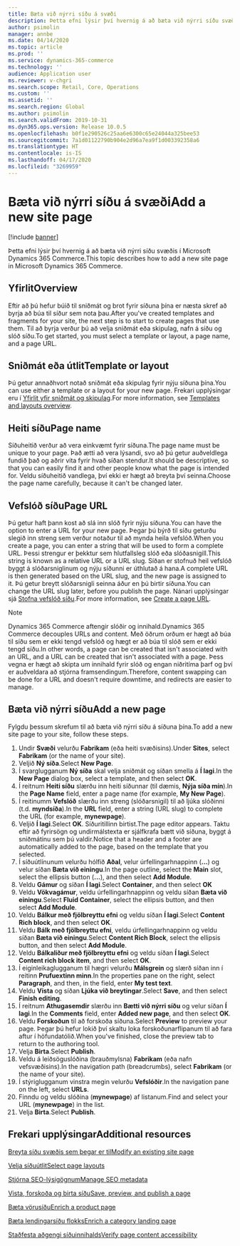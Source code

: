 ```yaml
---
title: Bæta við nýrri síðu á svæði
description: Þetta efni lýsir því hvernig á að bæta við nýrri síðu svæðis í Microsoft Dynamics 365 Commerce.
author: psimolin
manager: annbe
ms.date: 04/14/2020
ms.topic: article
ms.prod: ''
ms.service: dynamics-365-commerce
ms.technology: ''
audience: Application user
ms.reviewer: v-chgri
ms.search.scope: Retail, Core, Operations
ms.custom: ''
ms.assetid: ''
ms.search.region: Global
ms.author: psimolin
ms.search.validFrom: 2019-10-31
ms.dyn365.ops.version: Release 10.0.5
ms.openlocfilehash: b0f1e290526c25aa6e6300c65e24044a325bee53
ms.sourcegitcommit: 7a1d01122790b904e2d96a7ea9f1d003392358a6
ms.translationtype: HT
ms.contentlocale: is-IS
ms.lasthandoff: 04/17/2020
ms.locfileid: "3269959"
---
```

# <a name="add-a-new-site-page"></a><span data-ttu-id="9430b-103">Bæta við nýrri síðu á svæði</span><span class="sxs-lookup"><span data-stu-id="9430b-103">Add a new site page</span></span>


[!include [banner](includes/banner.md)]

<span data-ttu-id="9430b-104">Þetta efni lýsir því hvernig á að bæta við nýrri síðu svæðis í Microsoft Dynamics 365 Commerce.</span><span class="sxs-lookup"><span data-stu-id="9430b-104">This topic describes how to add a new site page in Microsoft Dynamics 365 Commerce.</span></span>

## <a name="overview"></a><span data-ttu-id="9430b-105">Yfirlit</span><span class="sxs-lookup"><span data-stu-id="9430b-105">Overview</span></span>

<span data-ttu-id="9430b-106">Eftir að þú hefur búið til sniðmát og brot fyrir síðuna þína er næsta skref að byrja að búa til síður sem nota þau.</span><span class="sxs-lookup"><span data-stu-id="9430b-106">After you've created templates and fragments for your site, the next step is to start to create pages that use them.</span></span> <span data-ttu-id="9430b-107">Til að byrja verður þú að velja sniðmát eða skipulag, nafn á síðu og slóð síðu.</span><span class="sxs-lookup"><span data-stu-id="9430b-107">To get started, you must select a template or layout, a page name, and a page URL.</span></span>

## <a name="template-or-layout"></a><span data-ttu-id="9430b-108">Sniðmát eða útlit</span><span class="sxs-lookup"><span data-stu-id="9430b-108">Template or layout</span></span>

<span data-ttu-id="9430b-109">Þú getur annaðhvort notað sniðmát eða skipulag fyrir nýju síðuna þína.</span><span class="sxs-lookup"><span data-stu-id="9430b-109">You can use either a template or a layout for your new page.</span></span> <span data-ttu-id="9430b-110">Frekari upplýsingar eru í [Yfirlit yfir sniðmát og skipulag](templates-layouts-overview.md).</span><span class="sxs-lookup"><span data-stu-id="9430b-110">For more information, see [Templates and layouts overview](templates-layouts-overview.md).</span></span>

## <a name="page-name"></a><span data-ttu-id="9430b-111">Heiti síðu</span><span class="sxs-lookup"><span data-stu-id="9430b-111">Page name</span></span>

<span data-ttu-id="9430b-112">Síðuheitið verður að vera einkvæmt fyrir síðuna.</span><span class="sxs-lookup"><span data-stu-id="9430b-112">The page name must be unique to your page.</span></span> <span data-ttu-id="9430b-113">Það ætti að vera lýsandi, svo að þú getur auðveldlega fundið það og aðrir vita fyrir hvað síðan stendur.</span><span class="sxs-lookup"><span data-stu-id="9430b-113">It should be descriptive, so that you can easily find it and other people know what the page is intended for.</span></span> <span data-ttu-id="9430b-114">Veldu síðuheitið vandlega, því ekki er hægt að breyta því seinna.</span><span class="sxs-lookup"><span data-stu-id="9430b-114">Choose the page name carefully, because it can't be changed later.</span></span>

## <a name="page-url"></a><span data-ttu-id="9430b-115">Vefslóð síðu</span><span class="sxs-lookup"><span data-stu-id="9430b-115">Page URL</span></span>

<span data-ttu-id="9430b-116">Þú getur haft þann kost að slá inn slóð fyrir nýju síðuna.</span><span class="sxs-lookup"><span data-stu-id="9430b-116">You can have the option to enter a URL for your new page.</span></span> <span data-ttu-id="9430b-117">Þegar þú býrð til síðu geturðu slegið inn streng sem verður notaður til að mynda heila vefslóð.</span><span class="sxs-lookup"><span data-stu-id="9430b-117">When you create a page, you can enter a string that will be used to form a complete URL.</span></span> <span data-ttu-id="9430b-118">Þessi strengur er þekktur sem hlutfallsleg slóð eða slóðasnigill.</span><span class="sxs-lookup"><span data-stu-id="9430b-118">This string is known as a relative URL or a URL slug.</span></span> <span data-ttu-id="9430b-119">Síðan er stofnuð heil vefslóð byggt á slóðarsniglinum og nýju síðunni er úthlutað á hana.</span><span class="sxs-lookup"><span data-stu-id="9430b-119">A complete URL is then generated based on the URL slug, and the new page is assigned to it.</span></span> <span data-ttu-id="9430b-120">Þú getur breytt slóðarsnigli seinna áður en þú birtir síðuna.</span><span class="sxs-lookup"><span data-stu-id="9430b-120">You can change the URL slug later, before you publish the page.</span></span> <span data-ttu-id="9430b-121">Nánari upplýsingar sjá [Stofna vefslóð síðu](create-page-URL.md).</span><span class="sxs-lookup"><span data-stu-id="9430b-121">For more information, see [Create a page URL](create-page-URL.md).</span></span>

> [!NOTE]
> <span data-ttu-id="9430b-122">Dynamics 365 Commerce aftengir slóðir og innihald.</span><span class="sxs-lookup"><span data-stu-id="9430b-122">Dynamics 365 Commerce decouples URLs and content.</span></span> <span data-ttu-id="9430b-123">Með öðrum orðum er hægt að búa til síðu sem er ekki tengd vefslóð og hægt er að búa til slóð sem er ekki tengd síðu.</span><span class="sxs-lookup"><span data-stu-id="9430b-123">In other words, a page can be created that isn't associated with an URL, and a URL can be created that isn't associated with a page.</span></span> <span data-ttu-id="9430b-124">Þess vegna er hægt að skipta um innihald fyrir slóð og engan niðritíma þarf og því er auðveldara að stjórna framsendingum.</span><span class="sxs-lookup"><span data-stu-id="9430b-124">Therefore, content swapping can be done for a URL and doesn't require downtime, and redirects are easier to manage.</span></span>

## <a name="add-a-new-page"></a><span data-ttu-id="9430b-125">Bæta við nýrri síðu</span><span class="sxs-lookup"><span data-stu-id="9430b-125">Add a new page</span></span>

<span data-ttu-id="9430b-126">Fylgdu þessum skrefum til að bæta við nýrri síðu á síðuna þína.</span><span class="sxs-lookup"><span data-stu-id="9430b-126">To add a new site page to your site, follow these steps.</span></span>

1. <span data-ttu-id="9430b-127">Undir **Svæði** velurðu **Fabrikam** (eða heiti svæðisins).</span><span class="sxs-lookup"><span data-stu-id="9430b-127">Under **Sites**, select **Fabrikam** (or the name of your site).</span></span>
1. <span data-ttu-id="9430b-128">Veljið **Ný síða**.</span><span class="sxs-lookup"><span data-stu-id="9430b-128">Select **New Page**.</span></span>
1. <span data-ttu-id="9430b-129">Í svarglugganum **Ný síða** skal velja sniðmát og síðan smella á **Í lagi**.</span><span class="sxs-lookup"><span data-stu-id="9430b-129">In the **New Page** dialog box, select a template, and then select **OK**.</span></span>
1. <span data-ttu-id="9430b-130">Í reitnum **Heiti síðu** slærðu inn heiti síðunnar (til dæmis, **Nýja síða mín**).</span><span class="sxs-lookup"><span data-stu-id="9430b-130">In the **Page Name** field, enter a page name (for example, **My New Page**).</span></span>
1. <span data-ttu-id="9430b-131">Í reitinumm **Vefslóð** slærðu inn streng (slóðarsnigil) til að ljúka slóðinni (t.d. **myndsíða**).</span><span class="sxs-lookup"><span data-stu-id="9430b-131">In the **URL** field, enter a string (URL slug) to complete the URL (for example, **mynewpage**).</span></span>
1. <span data-ttu-id="9430b-132">Veljið **Í lagi**.</span><span class="sxs-lookup"><span data-stu-id="9430b-132">Select **OK**.</span></span> <span data-ttu-id="9430b-133">Síðuritillinn birtist.</span><span class="sxs-lookup"><span data-stu-id="9430b-133">The page editor appears.</span></span> <span data-ttu-id="9430b-134">Taktu eftir að fyrirsögn og undirmálstexta er sjálfkrafa bætt við síðuna, byggt á sniðmátinu sem þú valdir.</span><span class="sxs-lookup"><span data-stu-id="9430b-134">Notice that a header and a footer are automatically added to the page, based on the template that you selected.</span></span>
1. <span data-ttu-id="9430b-135">Í síðuútlínunum velurðu hólfið **Aðal**, velur úrfellingarhnappinn (**...**) og velur síðan **Bæta við einingu**.</span><span class="sxs-lookup"><span data-stu-id="9430b-135">In the page outline, select the **Main** slot, select the ellipsis button (**...**), and then select **Add Module**.</span></span>
1. <span data-ttu-id="9430b-136">Veldu **Gámur** og síðan **Í lagi**.</span><span class="sxs-lookup"><span data-stu-id="9430b-136">Select **Container**, and then select **OK**</span></span>
1. <span data-ttu-id="9430b-137">Veldu **Vökvagámur**, veldu úrfellingarhnappinn og veldu síðan **Bæta við einingu**.</span><span class="sxs-lookup"><span data-stu-id="9430b-137">Select **Fluid Container**, select the ellipsis button, and then select **Add Module**.</span></span>
1. <span data-ttu-id="9430b-138">Veldu **Bálkur með fjölbreyttu efni** og veldu síðan **Í lagi**.</span><span class="sxs-lookup"><span data-stu-id="9430b-138">Select **Content Rich block**, and then select **OK**.</span></span>
1. <span data-ttu-id="9430b-139">Veldu **Bálk með fjölbreyttu efni**, veldu úrfellingarhnappinn og veldu síðan **Bæta við einingu**.</span><span class="sxs-lookup"><span data-stu-id="9430b-139">Select **Content Rich Block**, select the ellipsis button, and then select **Add Module**.</span></span>
1. <span data-ttu-id="9430b-140">Veldu **Bálkaliður með fjölbreyttu efni** og veldu síðan **Í lagi**.</span><span class="sxs-lookup"><span data-stu-id="9430b-140">Select **Content rich block item**, and then select **OK**.</span></span>
1. <span data-ttu-id="9430b-141">Í eiginleikaglugganum til hægri velurðu **Málsgrein** og slærð síðan inn í reitinn **Prufuextinn minn**.</span><span class="sxs-lookup"><span data-stu-id="9430b-141">In the properties pane on the right, select **Paragraph**, and then, in the field, enter **My test text**.</span></span>
1. <span data-ttu-id="9430b-142">Veldu **Vista** og síðan **Ljúka við breytingar**.</span><span class="sxs-lookup"><span data-stu-id="9430b-142">Select **Save**, and then select **Finish editing**.</span></span>
1. <span data-ttu-id="9430b-143">Í reitnum **Athugasemdir** slærðu inn **Bætti við nýrri síðu** og velur síðan **Í lagi**.</span><span class="sxs-lookup"><span data-stu-id="9430b-143">In the **Comments** field, enter **Added new page**, and then select **OK**.</span></span>
1. <span data-ttu-id="9430b-144">Veldu **Forskoðun** til að forskoða síðuna.</span><span class="sxs-lookup"><span data-stu-id="9430b-144">Select **Preview** to preview your page.</span></span> <span data-ttu-id="9430b-145">Þegar þú hefur lokið því skaltu loka forskoðunarflipanum til að fara aftur í höfundatólið.</span><span class="sxs-lookup"><span data-stu-id="9430b-145">When you've finished, close the preview tab to return to the authoring tool.</span></span>
1. <span data-ttu-id="9430b-146">Velja **Birta**.</span><span class="sxs-lookup"><span data-stu-id="9430b-146">Select **Publish**.</span></span>
1. <span data-ttu-id="9430b-147">Veldu á leiðsöguslóðina (brauðmylsna) **Fabrikam** (eða nafn vefsvæðisins).</span><span class="sxs-lookup"><span data-stu-id="9430b-147">In the navigation path (breadcrumbs), select **Fabrikam** (or the name of your site).</span></span>
1. <span data-ttu-id="9430b-148">Í stýriglugganum vinstra megin velurðu **Vefslóðir**.</span><span class="sxs-lookup"><span data-stu-id="9430b-148">In the navigation pane on the left, select **URLs**.</span></span>
1. <span data-ttu-id="9430b-149">Finndu og veldu slóðina (**mynewpage**) af listanum.</span><span class="sxs-lookup"><span data-stu-id="9430b-149">Find and select your URL (**mynewpage**) in the list.</span></span>
1. <span data-ttu-id="9430b-150">Velja **Birta**.</span><span class="sxs-lookup"><span data-stu-id="9430b-150">Select **Publish**.</span></span>

## <a name="additional-resources"></a><span data-ttu-id="9430b-151">Frekari upplýsingar</span><span class="sxs-lookup"><span data-stu-id="9430b-151">Additional resources</span></span>

[<span data-ttu-id="9430b-152">Breyta síðu svæðis sem þegar er til</span><span class="sxs-lookup"><span data-stu-id="9430b-152">Modify an existing site page</span></span>](modify-existing-page.md)

[<span data-ttu-id="9430b-153">Velja síðuútlit</span><span class="sxs-lookup"><span data-stu-id="9430b-153">Select page layouts</span></span>](select-page-layouts.md)

[<span data-ttu-id="9430b-154">Stjórna SEO-lýsigögnum</span><span class="sxs-lookup"><span data-stu-id="9430b-154">Manage SEO metadata</span></span>](manage-seo-metadata.md)

[<span data-ttu-id="9430b-155">Vista, forskoða og birta síðu</span><span class="sxs-lookup"><span data-stu-id="9430b-155">Save, preview, and publish a page</span></span>](save-preview-publish-page.md)

[<span data-ttu-id="9430b-156">Bæta vörusíðu</span><span class="sxs-lookup"><span data-stu-id="9430b-156">Enrich a product page</span></span>](enrich-product-page.md)

[<span data-ttu-id="9430b-157">Bæta lendingarsíðu flokks</span><span class="sxs-lookup"><span data-stu-id="9430b-157">Enrich a category landing page</span></span>](enrich-category-page.md)

[<span data-ttu-id="9430b-158">Staðfesta aðgengi síðuinnihalds</span><span class="sxs-lookup"><span data-stu-id="9430b-158">Verify page content accessibility</span></span>](verify-accessibility.md)
